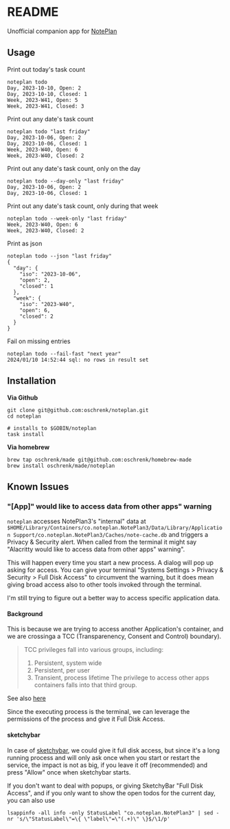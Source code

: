 # README

Unofficial companion app for [NotePlan](https://noteplan.co/)

## Usage

Print out today's task count

```
noteplan todo
Day, 2023-10-10, Open: 2
Day, 2023-10-10, Closed: 1
Week, 2023-W41, Open: 5
Week, 2023-W41, Closed: 3
```

Print out any date's task count

```
noteplan todo "last friday"
Day, 2023-10-06, Open: 2
Day, 2023-10-06, Closed: 1
Week, 2023-W40, Open: 6
Week, 2023-W40, Closed: 2
```

Print out any date's task count, only on the day

```
noteplan todo --day-only "last friday"
Day, 2023-10-06, Open: 2
Day, 2023-10-06, Closed: 1
```

Print out any date's task count, only during that week

```
noteplan todo --week-only "last friday"
Week, 2023-W40, Open: 6
Week, 2023-W40, Closed: 2
```

Print as json

```
noteplan todo --json "last friday"
{
  "day": {
    "iso": "2023-10-06",
    "open": 2,
    "closed": 1
  },
  "week": {
    "iso": "2023-W40",
    "open": 6,
    "closed": 2
  }
}
```

Fail on missing entries

```
noteplan todo --fail-fast "next year"
2024/01/10 14:52:44 sql: no rows in result set
```

## Installation

**Via Github**

```
git clone git@github.com:oschrenk/noteplan.git
cd noteplan

# installs to $GOBIN/noteplan
task install
```

**Via homebrew**

```
brew tap oschrenk/made git@github.com:oschrenk/homebrew-made
brew install oschrenk/made/noteplan
```

## Known Issues

### "[App]" would like to access data from other apps" warning

`noteplan` accesses NotePlan3's "internal" data at `$HOME/Library/Containers/co.noteplan.NotePlan3/Data/Library/Application Support/co.noteplan.NotePlan3/Caches/note-cache.db` and triggers a Privacy & Security alert. When called from the terminal it might say "Alacritty would like to access data from other apps" warning".

This will happen every time you start a new process. A dialog will pop up asking for access. You can give your terminal "Systems Settings > Privacy & Security > Full Disk Access" to circumvent the warning, but it does mean giving broad access also to other tools invoked through the terminal.

I'm still trying to figure out a better way to access specific application data.

#### Background

This is because we are trying to access another Application's container, and we are crossinga a TCC (Transparenency, Consent and Control) boundary).

> TCC privileges fall into various groups, including:
>
> 1. Persistent, system wide
> 2. Persistent, per user
> 3. Transient, process lifetime
>    The privilege to access other apps containers falls into that third group.

See also [here](https://developer.apple.com/forums/thread/742147#:~:text=Yes.%20TCC%20privileges%20fall%20into,falls%20into%20that%20third%20group.)

Since the executing process is the terminal, we can leverage the permissions of the process and give it Full Disk Access.

#### sketchybar

In case of [sketchybar](https://github.com/FelixKratz/SketchyBar), we could give it full disk access, but since it's a long running process and will only ask once when you start or restart the service, the impact is not as big, if you leave it off (recommended) and press "Allow" once when sketchybar starts.

If you don't want to deal with popups, or giving SketchyBar "Full Disk Access", and if you only want to show the open todos for the current day, you can also use

```
lsappinfo -all info -only StatusLabel "co.noteplan.NotePlan3" | sed -nr 's/\"StatusLabel\"=\{ \"label\"=\"(.+)\" \}$/\1/p'
```
